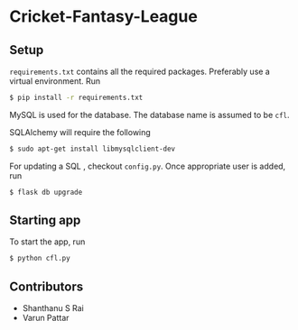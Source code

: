 # Cricket-Fantasy-League

## Setup

`requirements.txt` contains all the required packages. Preferably use a virtual environment. Run
```bash
$ pip install -r requirements.txt
```

MySQL is used for the database. The database name is assumed to be  `cfl`.

SQLAlchemy will require the following
```bash
$ sudo apt-get install libmysqlclient-dev
```

For updating a SQL , checkout `config.py`. Once appropriate user is added, run
```bash
$ flask db upgrade
```

## Starting app

To start the app, run
```bash
$ python cfl.py
```

## Contributors
- Shanthanu S Rai
- Varun Pattar
